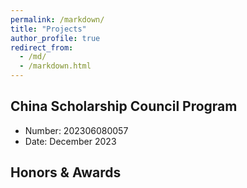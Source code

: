 ```yaml
---
permalink: /markdown/
title: "Projects"
author_profile: true
redirect_from: 
  - /md/
  - /markdown.html
---
```


## China Scholarship Council Program

* Number: 202306080057
* Date: December 2023

## Honors & Awards


